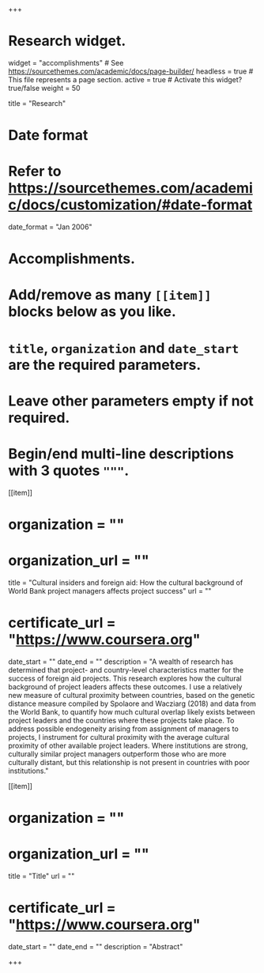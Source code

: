 +++
# Research widget.
widget = "accomplishments"  # See https://sourcethemes.com/academic/docs/page-builder/
headless = true  # This file represents a page section.
active = true  # Activate this widget? true/false
weight = 50 

title = "Research"

# Date format
#   Refer to https://sourcethemes.com/academic/docs/customization/#date-format
date_format = "Jan 2006"

# Accomplishments.
#   Add/remove as many `[[item]]` blocks below as you like.
#   `title`, `organization` and `date_start` are the required parameters.
#   Leave other parameters empty if not required.
#   Begin/end multi-line descriptions with 3 quotes `"""`.

[[item]]
 # organization = ""
#  organization_url = ""
  title = "Cultural insiders and foreign aid: How the cultural background of World Bank project managers affects project success"
  url = ""
 # certificate_url = "https://www.coursera.org"
  date_start = ""
  date_end = ""
  description = "A wealth of research has determined that project- and country-level characteristics matter for the success of foreign aid projects. This research explores how the cultural background of project leaders affects these outcomes. I use a relatively new measure of cultural proximity between countries, based on the genetic distance measure compiled by Spolaore and Wacziarg (2018) and data from the World Bank, to quantify how much cultural overlap likely exists between project leaders and the countries where these projects take place. To address possible endogeneity arising from assignment of managers to projects, I instrument for cultural proximity with the average cultural proximity of other available project leaders. Where institutions are strong, culturally similar project managers outperform those who are more culturally distant, but this relationship is not present in countries with poor institutions."

[[item]]
 # organization = ""
#  organization_url = ""
  title = "Title"
  url = ""
#  certificate_url = "https://www.coursera.org"
  date_start = ""
  date_end = ""
  description = "Abstract"




+++
